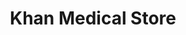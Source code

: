 ---
title: "Khan Medical Store"
url: /karachi/khan-medical-store-sector-4-d-sector-4-baldia/
shop: medical supply
---